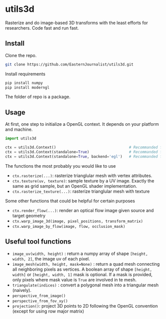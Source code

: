 # utils3d
 Rasterize and do image-based 3D transforms with the least efforts for researchers. Code fast and run fast. 
## Install

Clone the repo.

```bash
git clone https://github.com/EasternJournalist/utils3d.git 
```

Install requirements

```bash
pip install numpy
pip install moderngl
```

The folder of repo is a package. 

## Usage
At first, one step to initialize a OpenGL context. It depends on your platform and machine.
```python
import utils3d

ctx = utils3d.Context()                                 # Recommanded for a nested python script running in a windowed opengl program to share the OpenGL context, eg. Blender.
ctx = utils3d.Context(standalone=True)                  # Recommanded for a standalone python program. The machine must have a display device (virtual display like X11 is also okay)
ctx = utils3d.Context(standalone=True, backend='egl')   # Recommanded for a program running on a headless linux server (without any display device)
```
The functions the most probably you would like to use

* `ctx.rasterize(...)`: rasterize trianglular mesh with vertex attributes.
* `ctx.texture(uv, texture)`: sample texture by a UV image. Exactly the same as grid sample, but an OpenGL shader implementation.
* `ctx.rasterize_texture(...)`: rasterize trianglular mesh with texture

Some other functions that could be helpful for certain purposes

* `ctx.render_flow(...)`: render an optical flow image given source and target geometry
* `ctx.warp_image_3d(image, pixel_positions, transform_matrix)`
* `ctx.warp_image_by_flow(image, flow, occlusion_mask)`

## Useful tool functions

* `image_uv(width, height)` : return a numpy array of shape `[height, width, 2]`, the image uv of each pixel. 
* `image_mesh(width, height, mask=None)` : return a quad mesh connecting all neighboring pixels as vertices. A boolean array of shape `[height, width]` or  `[height, width, 1]` mask is optional. If a mask is provided, only pixels where mask value is `True` are involved in te mesh.
* `triangulate(indices)` : convert a polygonal mesh into a triangular mesh (naively).
* `perspective_from_image()`
* `perspective_from_fov_xy()`
* `projection()`: project 3D points to 2D following the OpenGL convention (except for using row major matrix)